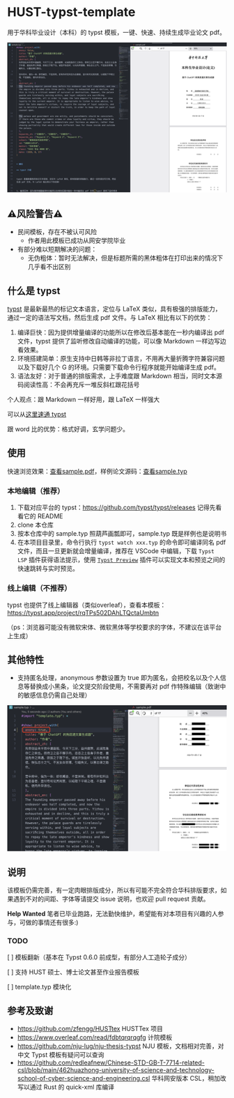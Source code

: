 # HUST-typst-template

用于华科毕业设计（本科）的 typst 模板，一键、快速、持续生成毕业论文 pdf。

![](assets/sample.png)

## ⚠️风险警告⚠️

- 民间模板，存在不被认可风险
  - 作者用此模板已成功从网安学院毕业
- 有部分难以短期解决的问题：
  - 无伪粗体：暂时无法解决，但是标题所需的黑体粗体在打印出来的情况下几乎看不出区别

## 什么是 typst

[typst](https://github.com/typst/typst) 是最新最热的标记文本语言，定位与 LaTeX 类似，具有极强的排版能力，通过一定的语法写文档，然后生成 pdf 文件。与 LaTeX 相比有以下的优势：

1. 编译巨快：因为提供增量编译的功能所以在修改后基本能在一秒内编译出 pdf 文件，typst 提供了监听修改自动编译的功能，可以像 Markdown 一样边写边看效果。
2. 环境搭建简单：原生支持中日韩等非拉丁语言，不用再大量折腾字符兼容问题以及下载好几个 G 的环境。只需要下载命令行程序就能开始编译生成 pdf。
3. 语法友好：对于普通的排版需求，上手难度跟 Markdown 相当，同时文本源码阅读性高：不会再充斥一堆反斜杠跟花括号

个人观点：跟 Markdown 一样好用，跟 LaTeX 一样强大

可以从[这里速通 typst](https://typst.app/docs/tutorial)

跟 word 比的优势：格式好调，玄学问题少。

## 使用

快速浏览效果：[查看sample.pdf](./sample.pdf)，样例论文源码：[查看sample.typ](./sample.typ)

### 本地编辑（推荐）

1. 下载对应平台的 typst：https://github.com/typst/typst/releases 记得先看看它的 README
2. clone 本仓库
3. 按本仓库中的 sample.typ 照葫芦画瓢即可，sample.typ 既是样例也是说明书
4. 在本项目目录里，命令行执行 `typst watch xxx.typ` 的命令即可编译同名 pdf 文件，而且一旦更新就会增量编译，推荐在 VSCode 中编辑，下载 `Typst LSP` 插件获得语法提示，使用 [`Typst Preview`](https://github.com/enter-tainer/typst-preview-vscode) 插件可以实现文本和预览之间的快速跳转与实时预览。


### 线上编辑（不推荐）

typst 也提供了线上编辑器（类似overleaf），查看本模板：
https://typst.app/project/rqTPs502DAhLTQctaUmbtn

（ps：浏览器可能没有微软宋体、微软黑体等学校要求的字体，不建议在该平台上生成）

## 其他特性

* 支持匿名处理，anonymous 参数设置为 true 即为匿名，会把校名以及个人信息等替换成小黑条，论文提交阶段使用，不需要再对 pdf 作特殊编辑（致谢中的敏感信息仍需自己处理）

![](assets/anony-sample.png)

## 说明

该模板仍需完善，有一定肉眼排版成分，所以有可能不完全符合华科排版要求，如果遇到不对的间距、字体等请提交 issue 说明，也欢迎 pull request 贡献。

**Help Wanted** 笔者已毕业跑路，无法勤快维护，希望能有对本项目有兴趣的人参与，可做的事情还有很多:)

### TODO
[ ] 模板翻新（基本在 Typst 0.6.0 前成型，有部分人工造轮子成分）

[ ] 支持 HUST 硕士、博士论文甚至作业报告模板

[ ] template.typ 模块化


## 参考及致谢

* https://github.com/zfengg/HUSTtex HUSTTex 项目
* https://www.overleaf.com/read/fdbtqrqrqgfg 计院模板
* https://github.com/nju-lug/nju-thesis-typst NJU 模板，文档相对完善，对中文 Typst 模板有疑问可以查询
* https://github.com/redleafnew/Chinese-STD-GB-T-7714-related-csl/blob/main/462huazhong-university-of-science-and-technology-school-of-cyber-science-and-engineering.csl 华科网安版本 CSL，稍加改写以通过 Rust 的 quick-xml 库编译
